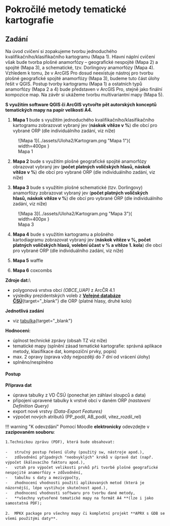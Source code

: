 # Pokročilé metody tematické kartografie

## Zadání 

Na úvod cvičení si zopakujeme tvorbu jednoduchého kvalifikačního/klasifikačního kartogramu (Mapa 1). Hlavní náplní cvičení však bude tvorba plošné anamorfózy – geografické nespojité (Mapa 2) a spojité (Mapa 3), a schematické, tzv. Dorlingovy anamorfózy (Mapa 4). Vzhledem k tomu, že v ArcGIS Pro dosud neexistuje nástroj pro tvorbu plošné geografické spojité anamorfózy (Mapa 3), budeme tuto část úlohy řešit v QGIS. Postup tvorby kartogramu (Mapa 1) a ostatních typů anamorfózy (Mapa 2 a 4) bude představen v ArcGIS Pro, stejně jako finální kompozice map. Na závěr si ukážeme tvorbu multivariantní mapy (Mapa 5).

**S využitím software QGIS či ArcGIS vytvořte pět autorských konceptů tematických mapy na papír velikosti A4.**

1.  **Mapa 1** bude s využitím jednoduchého kvalifikačního/klasifikačního kartogramu zobrazovat vybraný jev (**náskok vítěze v %**) dle obcí pro vybrané ORP (dle individuálního zadání, viz níže)

<figure markdown>
  ![Mapa 1](../assets/Uloha2/Kartogram.png "Mapa 1"){ width=400px }
  <figcaption>Mapa 1</figcaption>
</figure>

2.  **Mapa 2** bude s využitím plošné geografické spojité anamorfózy obrazovat vybraný jev (**počet platných voličských hlasů, náskok vítěze v %**) dle obcí pro vybrané ORP (dle individuálního zadání, viz níže)

3.  **Mapa 3** bude s využitím plošné schematické (tzv. Dorlingovy) anamorfózy zobrazovat vybraný jev (**počet platných voličských hlasů, náskok vítěze v %**) dle obcí pro vybrané ORP (dle individuálního zadání, viz níže)

<figure markdown>
  ![Mapa 3](../assets/Uloha2/Kartogram.png "Mapa 3"){ width=400px }
  <figcaption>Mapa 3</figcaption>
</figure>

4.  **Mapa 4** bude s využitím kartogramu a plošného kartodiagramu zobrazovat vybraný jev (**náskok vítěze v %, počet platných voličských hlasů, volební účast v % a vítěze 1.  kola**) dle obcí pro vybrané ORP (dle individuálního zadání, viz níže)

5.  **Mapa 5** waffle

6.  **Mapa 6** coxcombs

**Zdroje dat:**\

-   polygonová vrstva obcí *(OBCE_UAP)* z ArcČR 4.1
-   výsledky prezidentských voleb z [**Veřejné databáze ČSÚ**](https://vdb.czso.cz/vdbvo2/faces/cs/index.jsf?page=vystup-objekt-parametry&z=T&f=TABULKA&sp=A&skupId=5033&katalog=34015&pvo=VOLDPR202302-OB-OR&str=v103&v=v101__VOLKOLO__1059__1){target="_blank"} dle ORP (platné hlasy, druhé kolo)

**Jednotlivá zadání**

-   viz [tabulka](https://moodle-vyuka.cvut.cz/draftfile.php/12299/user/draft/671901552/155KAT3_Uloha2_zadani_2024.xlsx){target="_blank"}

**Hodnocení:**

-   úplnost technické zprávy (obsah TZ viz níže)
-   tematické mapy (splnění zásad tematické kartografie: správná aplikace metody, klasifikace dat, kompoziční prvky, popis)
-   max. 2 opravy (oprava vždy nejpozději do 7 dní od vrácení úlohy)
-   splněno/nesplněno

#### Postup

**Příprava dat**

-   úprava tabulky z VD ČSÚ (ponechat jen záhlaví sloupců a data) 
-   připojení upravené tabulky k vrstvě obcí v daném ORP *(nastavení Definition Query)*
-   export nové vrstvy *(Data-Export Features)*
-   výpočet nových atributů (PP_podil, AB_podil, vitez_rozdil_rel) 

!!! warning "K odevzdání"
    Pomocí Moodle **elektronicky** odevzdejte v **zazipovaném souboru**:

    1.Technickou zprávu (PDF), která bude obsahovat:

    -   stručný postup řešení úlohy (použitý sw, nástroje apod.),
    -   zdůvodnění případných "neobvyklých" kroků v úpravě dat (např. výpočet škálovacího faktoru apod.),
    -   vztah pro výpočet velikosti prvků při tvorbě plošné geografické nespojité anamorfózy + zdůvodnění,
    -   tabulku s daty a mezivýpočty,
    -   zhodnocení vhodnosti použití aplikovaných metod (která je názornější, lépe vystihuje skutečnost apod.),
    -   zhodnocení vhodnosti softwaru pro tvorbu dané metody,
    -   **všechny vytvořené tematické mapy na formát A4 **(lze i jako samostatná PDF);

    2.  MPKX package pro všechny mapy či kompletní projekt **APRX s GDB se všemi použitými daty**.